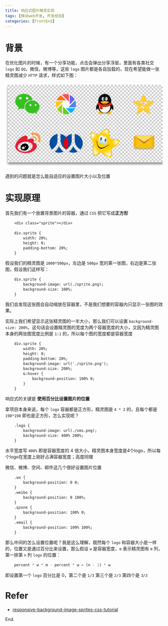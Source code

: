 ```yaml
---
title: 响应式图片精灵实现
tags: [移动web开发, 开发经验]
categories: [FrontEnd]
---
```


# 背景

在优化图片的时候，有一个分享功能，点击会弹出分享浮层，里面有各类社交 `logo` 如 `QQ`，微信，微博等，这些 `logo` 图片都是各自加载的，现在希望能做一张精灵图减少 `HTTP` 请求，样式如下图：

![Alt text](/assets/img/sms.png)

遇到的问题就是怎么能自适应的设置图片大小以及位置

<!-- more -->

# 实现原理

首先我们有一个放置背景图片的容器，通过 `CSS` 把它写成**正方形**
```
    <div class="sprite"></div>

    div.sprite {
        width: 20%;
        height: 0;
        padding-bottom: 20%;
    }
```
假设我们的精灵图是 `1000*500px`，左边是 `500px` 宽的第一张图，右边是第二张图，假设我们这样写：

```less
    div.sprite {
        background-image: url(./sprite.png);
        background-size: 100%;
    }
```
我们会发现这张图会自动缩放在容器里，不是我们想要的容器内只显示一张图的效果。

实际上我们希望显示这张精灵图的一半大小，那么我们可以设置 `background-size: 200%`，这句话会设置精灵图的宽度为两个容器宽度的大小，又因为精灵图本身的两张图宽度比例是 `1:1` 的，所以每个图的宽度都是容器宽度
```less
    div.sprite {
        width: 20%;
        height: 0;
        padding-bottom: 20%;
        background-image: url('./sprite.png');
        background-size: 200%;
        &:hover {
            background-position: 100% 0;
        }
    }
```
响应式的关键是 **使用百分比设置图片的位置**

拿项目本身来说，每个 `logo` 容器都是正方形，精灵图是 `4 * 2` 的，且每个都是 `198*198` 即也是正方形，怎么实现呢？
```less
    .logo {
        background-image: url(./sms.png);
        background-size: 400% 200%;
    }
```
水平宽度写 `400%` 即是容器宽度的 4 倍大小，精灵图本身宽度是4个logo，所以每个logo在宽度上刚好占满容器宽度；高度同理

微信、微博、空间、邮件这几个很好设置图片位置
```less
    .wx {
        background-position: 0 0;
    }
    .weibo {
        background-position: 0 100%;
    }
    .qzone {
        background-position: 100% 0;
    }
    .email {
        background-position: 100% 100%;
    }
```
那么中间的怎么设置位置呢？我是这么理解，既然每个 `logo` 和容器大小是一样的，位置又是通过百分比来设置，那么假设 `w` 是容器宽度，`m` 表示精灵图有 `m` 列，第一排第  `n` 列 `logo` 的位置：
```js
    percent * w * m - percent * w = (n - 1) * w
```
即设置第一个 `logo` 百分比是 0，第二个是  `1/3` 第三个是 `2/3` 第四个是  `3/3`

# Refer

- [responsive-background-image-sprites-css-tutorial](http://brianjohnsondesign.com/responsive-background-image-sprites-css-tutorial/)

End.
